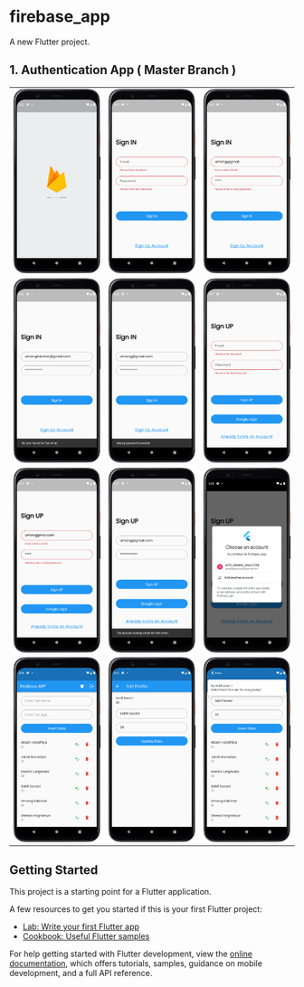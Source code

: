 # firebase_app

A new Flutter project.


## 1. Authentication App ( Master Branch )

<table>
  <tr>
    <td><img src="assets/image/1.png" </td>
    <td><img src="assets/image/2.png" </td>
    <td><img src="assets/image/3.png" </td>
  </tr>
  <tr>
    <td><img src="assets/image/4.png" </td>
    <td><img src="assets/image/5.png" </td>
    <td><img src="assets/image/6.png" </td>
  </tr>
  <tr>
    <td><img src="assets/image/7.png" </td>
    <td><img src="assets/image/8.png" </td>
    <td><img src="assets/image/9.png" </td>
  </tr>
  <tr>
    <td><img src="assets/image/10.png" </td>
    <td><img src="assets/image/11.png" </td>
    <td><img src="assets/image/12.png" </td>
  </tr>
</table>

## Getting Started

This project is a starting point for a Flutter application.

A few resources to get you started if this is your first Flutter project:

- [Lab: Write your first Flutter app](https://docs.flutter.dev/get-started/codelab)
- [Cookbook: Useful Flutter samples](https://docs.flutter.dev/cookbook)

For help getting started with Flutter development, view the
[online documentation](https://docs.flutter.dev/), which offers tutorials,
samples, guidance on mobile development, and a full API reference.
